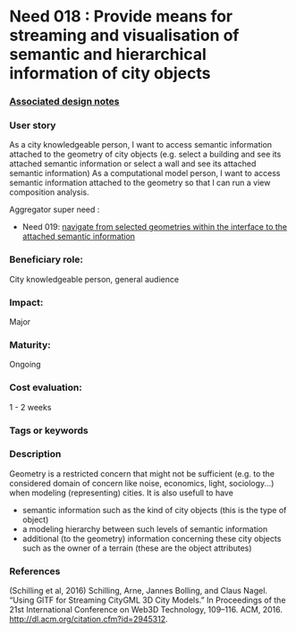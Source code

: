 # Need 018 : Provide means for streaming and visualisation of semantic and hierarchical information of city objects 

### [Associated design notes](https://github.com/MEPP-team/RICT/blob/master/Doc/Devel/Design/DesignNote018.md)

### User story
As a city knowledgeable person, I want to access semantic information attached to the geometry of city objects (e.g. select a building and see its attached semantic information or select a wall and see its attached semantic information)
As a computational model person, I want to access semantic information attached to the geometry so that I can run a view composition analysis.

Aggregator super need :
* Need 019: [navigate from selected geometries within the interface to the attached semantic information](Need019.md)

### Beneficiary role: 
City knowledgeable person, general audience

### Impact: 
Major

### Maturity:
Ongoing

### Cost evaluation:
1 - 2 weeks

### Tags or keywords

### Description
Geometry is a restricted concern that might not be sufficient (e.g. to the considered domain of concern like noise, economics, light, sociology...) when modeling (representing) cities. It is also usefull to have 
  - semantic information such as the kind of city objects (this is the type of object) 
  - a modeling hierarchy between such levels of semantic information
  - additional (to the geometry) information concerning these city objects such as the owner of a terrain (these are the object attributes)

### References
(Schilling et al, 2016) Schilling, Arne, Jannes Bolling, and Claus Nagel. “Using GlTF for Streaming CityGML 3D City Models.” In Proceedings of the 21st International Conference on Web3D Technology, 109–116. ACM, 2016. http://dl.acm.org/citation.cfm?id=2945312.
